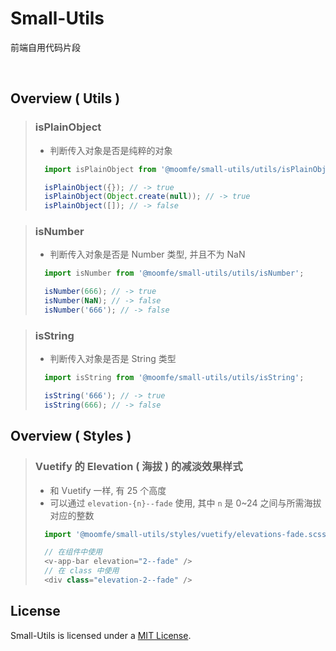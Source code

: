 # Small-Utils
前端自用代码片段


<br>



## Overview ( Utils )

> ### isPlainObject
>   - 判断传入对象是否是纯粹的对象
> ```js
>   import isPlainObject from '@moomfe/small-utils/utils/isPlainObject';
>
>   isPlainObject({}); // -> true
>   isPlainObject(Object.create(null)); // -> true
>   isPlainObject([]); // -> false
> ```

> ### isNumber
>   - 判断传入对象是否是 Number 类型, 并且不为 NaN
> ```js
>   import isNumber from '@moomfe/small-utils/utils/isNumber';
>
>   isNumber(666); // -> true
>   isNumber(NaN); // -> false
>   isNumber('666'); // -> false
> ```

> ### isString
>   - 判断传入对象是否是 String 类型
> ```js
>   import isString from '@moomfe/small-utils/utils/isString';
>
>   isString('666'); // -> true
>   isString(666); // -> false
> ```



## Overview ( Styles )

> ### Vuetify 的 Elevation ( 海拔 ) 的减淡效果样式
>  - 和 Vuetify 一样, 有 25 个高度
>  - 可以通过 `elevation-{n}--fade` 使用, 其中 `n` 是 0~24 之间与所需海拔对应的整数
> ```js
>   import '@moomfe/small-utils/styles/vuetify/elevations-fade.scss';
>
>   // 在组件中使用
>   <v-app-bar elevation="2--fade" />
>   // 在 class 中使用
>   <div class="elevation-2--fade" />
> ```



## License

Small-Utils is licensed under a [MIT License](./LICENSE).